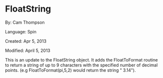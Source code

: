 # FloatString

By: Cam Thompson

Language: Spin

Created: Apr 5, 2013

Modified: April 5, 2013

This is an update to the FloatString object. It adds the FloatToFormat routine to return a string of up to 9 characters with the specified number of decimal points. (e.g FloatToFormat(pi,5,2) would return the string " 3.14").
